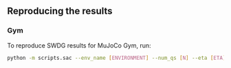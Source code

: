 
## Reproducing the results

### Gym


To reproduce SWDG results for MuJoCo Gym, run:

```bash
python -m scripts.sac --env_name [ENVIRONMENT] --num_qs [N] --eta [ETA] --q_samples [m] --win_step [s] 
```
